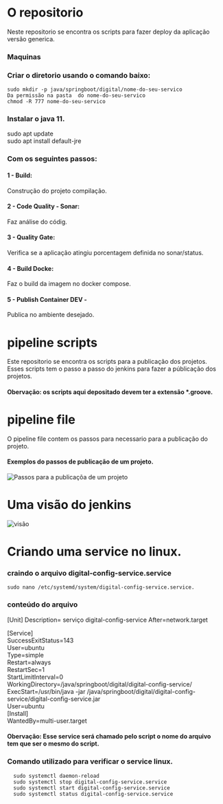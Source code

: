 # O repositorio
Neste repositorio se encontra os scripts para fazer deploy da aplicação versão generica.

### Maquinas
  ### Criar o diretorio usando o comando baixo:
    sudo mkdir -p java/springboot/digital/nome-do-seu-servico
    Da permissão na pasta  do nome-do-seu-servico
    chmod -R 777 nome-do-seu-servico
  ### Instalar o java 11.
   sudo apt update<br>
   sudo apt install default-jre

### Com os seguintes passos:
 #### 1 -  Build: 
 Construção do projeto compilação. 
 #### 2 - Code Quality - Sonar: 
 Faz análise do códig.
 #### 3 - Quality Gate: 
 Verifica se a aplicação atingiu porcentagem definida no sonar/status.
 #### 4 - Build Docke: 
 Faz o build da imagem no docker compose.
 #### 5 - Publish Container DEV - 
 Publica no ambiente desejado.


# pipeline scripts
Este repositorio se encontra os scripts para a publicação dos projetos. Esses scripts tem o passo a passo do jenkins para fazer a públicação dos projetos.
#### Obervação: os scripts aqui depositado devem ter a extensão *.groove.

# pipeline file
O pipeline file contem os passos para necessario para a publicação do projeto.

#### Exemplos do passos de publicação  de um projeto.
![Passos para a publicaçõa de um projeto](https://miro.medium.com/v2/resize:fit:640/format:webp/1*SGuCtn2Gj_Q1fOg0MjBd9g.png)


# Uma visão do jenkins
![visão](https://www.cloudbees.com/sites/default/files/blog/pipeline-vis.png)

# Criando uma service no linux.
  
  ### craindo o arquivo digital-config-service.service
    sudo nano /etc/systemd/system/digital-config-service.service.
  
  ### conteúdo do arquivo
[Unit]
Description= serviço digital-config-service
After=network.target

[Service]<br>
  SuccessExitStatus=143<br>
  User=ubuntu<br>
  Type=simple<br>
  Restart=always<br>
  RestartSec=1<br>
  StartLimitInterval=0<br>
  WorkingDirectory=/java/springboot/digital/digital-config-service/<br>
  ExecStart=/usr/bin/java -jar /java/springboot/digital/digital-config-service/digital-config-service.jar<br>
  User=ubuntu<br>
[Install]<br>
  WantedBy=multi-user.target<br>
    
  #### Obervação: Esse service será chamado  pelo script o nome do arquivo tem que ser o mesmo do script.

  ### Comando utilizado para verificar o service linux.
      sudo systemctl daemon-reload
      sudo systemctl stop digital-config-service.service
      sudo systemctl start digital-config-service.service
      sudo systemctl status digital-config-service.service
    
  
